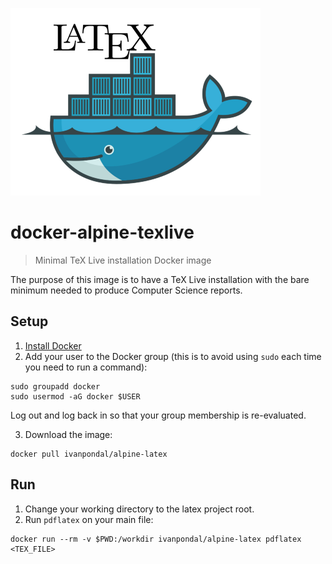 ![](docker_latex_banner.png)

# docker-alpine-texlive

> Minimal TeX Live installation Docker image

The purpose of this image is to have a TeX Live installation with the bare
minimum needed to produce Computer Science reports.

## Setup

1. [Install Docker](https://www.docker.com/get-docker)
2. Add your user to the Docker group (this is to avoid using `sudo` each time
   you need to run a command):
```
sudo groupadd docker
sudo usermod -aG docker $USER
```
Log out and log back in so that your group membership is re-evaluated.

3. Download the image:
```
docker pull ivanpondal/alpine-latex
```

## Run

1. Change your working directory to the latex project root.
2. Run `pdflatex` on your main file:
```
docker run --rm -v $PWD:/workdir ivanpondal/alpine-latex pdflatex <TEX_FILE>
```
